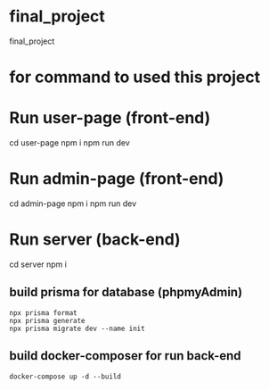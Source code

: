 # final_project
final_project

# for command to used this project
# Run user-page (front-end)
  cd user-page
  npm i
  npm run dev
  
# Run admin-page (front-end)
  cd admin-page
  npm i
  npm run dev

# Run server (back-end)
  cd server
  npm i
  ## build prisma for database (phpmyAdmin)
    npx prisma format
    npx prisma generate
    npx prisma migrate dev --name init
  ## build docker-composer for run back-end
    docker-compose up -d --build


